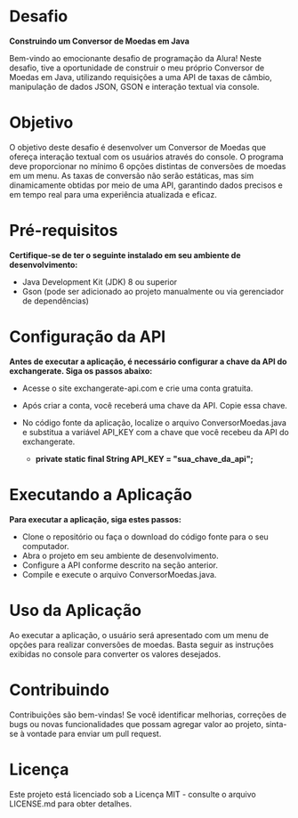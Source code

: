 # Desafio

**Construindo um Conversor de Moedas em Java**

Bem-vindo ao emocionante desafio de programação da Alura! Neste desafio, tive a oportunidade de construir o meu próprio Conversor de Moedas em Java, 
utilizando requisições a uma API de taxas de câmbio, manipulação de dados JSON, GSON e interação textual via console.

# Objetivo

O objetivo deste desafio é desenvolver um Conversor de Moedas que ofereça interação textual com os usuários através do console. 
O programa deve proporcionar no mínimo 6 opções distintas de conversões de moedas em um menu. 
As taxas de conversão não serão estáticas, mas sim dinamicamente obtidas por meio de uma API, garantindo dados precisos e em tempo real para uma experiência atualizada e eficaz.

# Pré-requisitos 

**Certifique-se de ter o seguinte instalado em seu ambiente de desenvolvimento:**

* Java Development Kit (JDK) 8 ou superior
* Gson (pode ser adicionado ao projeto manualmente ou via gerenciador de dependências)

# Configuração da API

**Antes de executar a aplicação, é necessário configurar a chave da API do exchangerate. Siga os passos abaixo:**

* Acesse o site exchangerate-api.com e crie uma conta gratuita.
* Após criar a conta, você receberá uma chave da API. Copie essa chave.
  
* No código fonte da aplicação, localize o arquivo ConversorMoedas.java e substitua a variável API_KEY com a chave que você recebeu da API do exchangerate.
  * **private static final String API_KEY = "sua_chave_da_api";**

# Executando a Aplicação

**Para executar a aplicação, siga estes passos:**

* Clone o repositório ou faça o download do código fonte para o seu computador.
* Abra o projeto em seu ambiente de desenvolvimento.
* Configure a API conforme descrito na seção anterior.
* Compile e execute o arquivo ConversorMoedas.java.

# Uso da Aplicação

Ao executar a aplicação, o usuário será apresentado com um menu de opções para realizar conversões de moedas. 
Basta seguir as instruções exibidas no console para converter os valores desejados.

# Contribuindo

Contribuições são bem-vindas! Se você identificar melhorias, correções de bugs ou novas funcionalidades que possam agregar valor ao projeto, 
sinta-se à vontade para enviar um pull request.

# Licença
Este projeto está licenciado sob a Licença MIT - consulte o arquivo LICENSE.md para obter detalhes.
